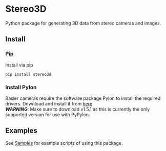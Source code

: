 # Stereo3D
Python package for generating 3D data from stereo cameras and images.

## Install
### Pip
Install via pip
```
pip install stereo3d
```

### Install Pylon
Basler cameras require the software package Pylon to install the required drivers. Download and install it from [here](https://www.baslerweb.com/en/products/software/basler-pylon-camera-software-suite/)  
***WARNING***: Make sure to download v1.5.1 as this is currently the only supported version for use with PyPylon. 

## Examples
See [Samples](https://github.com/i3drobotics/pyStereo3D/tree/master/SampleScripts) for example scripts of using this package.

